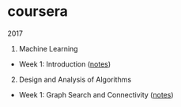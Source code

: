 # coursera
2017

1. Machine Learning
  - Week 1: Introduction ([notes](https://github.com/jes2ica/coursera/blob/master/machine-learning/week1/notes.md))
2. Design and Analysis of Algorithms
  - Week 1: Graph Search and Connectivity ([notes](https://github.com/jes2ica/coursera/blob/master/design-and-analysis-of-algorithms/week1/notes.md))
